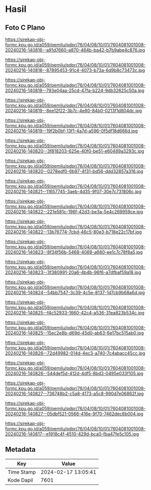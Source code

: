 # Hasil

## Foto C Plano

https://sirekap-obj-formc.kpu.go.id/a059/pemilu/pdpr/76/04/08/10/01/7604081001008-20240216-140816--a91d7660-a870-464b-ba42-b7b9abe4c876.jpg

https://sirekap-obj-formc.kpu.go.id/a059/pemilu/pdpr/76/04/08/10/01/7604081001008-20240216-140818--87895453-91c4-4073-b73a-6d9b8c73473c.jpg

https://sirekap-obj-formc.kpu.go.id/a059/pemilu/pdpr/76/04/08/10/01/7604081001008-20240216-140818--793e04aa-25cd-47fa-b224-9db32625c50a.jpg

https://sirekap-obj-formc.kpu.go.id/a059/pemilu/pdpr/76/04/08/10/01/7604081001008-20240216-140819--8ee12f22-3b7c-4e80-84b0-0213f1d804dc.jpg

https://sirekap-obj-formc.kpu.go.id/a059/pemilu/pdpr/76/04/08/10/01/7604081001008-20240216-140819--19f2b0bf-13f1-4a7d-a596-0f5df18d666d.jpg

https://sirekap-obj-formc.kpu.go.id/a059/pemilu/pdpr/76/04/08/10/01/7604081001008-20240216-140820--3f818203-625e-40f0-be51-e60489a3293c.jpg

https://sirekap-obj-formc.kpu.go.id/a059/pemilu/pdpr/76/04/08/10/01/7604081001008-20240216-140820--0278edf0-6b97-4f31-bd56-ddd32857a316.jpg

https://sirekap-obj-formc.kpu.go.id/a059/pemilu/pdpr/76/04/08/10/01/7604081001008-20240216-140821--11657745-3aeb-4d35-9f07-30e7c731806c.jpg

https://sirekap-obj-formc.kpu.go.id/a059/pemilu/pdpr/76/04/08/10/01/7604081001008-20240216-140822--221e581c-196f-42d3-be3a-5e4c269959ce.jpg

https://sirekap-obj-formc.kpu.go.id/a059/pemilu/pdpr/76/04/08/10/01/7604081001008-20240216-140822--13b76774-7cbd-46c5-80e3-b718e22c17bf.jpg

https://sirekap-obj-formc.kpu.go.id/a059/pemilu/pdpr/76/04/08/10/01/7604081001008-20240216-140823--8f34f56b-5468-4069-a680-ee1c7c78f8a5.jpg

https://sirekap-obj-formc.kpu.go.id/a059/pemilu/pdpr/76/04/08/10/01/7604081001008-20240216-140823--3f380991-20a6-4b4b-96f6-a7dfbaf59a18.jpg

https://sirekap-obj-formc.kpu.go.id/a059/pemilu/pdpr/76/04/08/10/01/7604081001008-20240216-140824--54bb7547-3c39-4c5e-8137-1d7cb9b68a6d.jpg

https://sirekap-obj-formc.kpu.go.id/a059/pemilu/pdpr/76/04/08/10/01/7604081001008-20240216-140825--f4c52933-1660-42c4-a536-31ea823b534c.jpg

https://sirekap-obj-formc.kpu.go.id/a059/pemilu/pdpr/76/04/08/10/01/7604081001008-20240216-140825--15ec2e8b-d69d-45d0-ab63-6e17bc515ab0.jpg

https://sirekap-obj-formc.kpu.go.id/a059/pemilu/pdpr/76/04/08/10/01/7604081001008-20240216-140826--72d49982-014d-4ec3-a740-7c4abacc45cc.jpg

https://sirekap-obj-formc.kpu.go.id/a059/pemilu/pdpr/76/04/08/10/01/7604081001008-20240216-140826--544def5d-412d-4df5-8bd3-0495e033f105.jpg

https://sirekap-obj-formc.kpu.go.id/a059/pemilu/pdpr/76/04/08/10/01/7604081001008-20240216-140827--736748b2-c5a8-4173-a5c8-990d7e06862f.jpg

https://sirekap-obj-formc.kpu.go.id/a059/pemilu/pdpr/76/04/08/10/01/7604081001008-20240216-140827--05dbf521-0566-416e-9f70-7462dec6b004.jpg

https://sirekap-obj-formc.kpu.go.id/a059/pemilu/pdpr/76/04/08/10/01/7604081001008-20240216-140817--e1918c4f-4510-429d-bca0-fba47fe5c105.jpg


## Metadata

| Key        | Value               |
| ---------- | ------------------- |
| Time Stamp | 2024-02-17 13:05:41 |
| Kode Dapil | 7601                |



